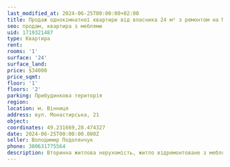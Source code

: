 ```yaml
---
last_modified_at: 2024-06-25T00:00:00+02:00
title: Продаж однокімнатної квартири від власника 24 м² з ремонтом на Монастирська
seo: продам, квартира з меблями
uid: 1719321487
type: Квартира
rent:
rooms: '1'
surface: '24'
surface_land:
price: $34000
price_sqmt:
floor: '1'
floors: '2'
parking: Прибудинкова територія
region:
location: м. Вінниця
address: вул. Монастирська, 21
object:
coordinates: 49.231669,28.474327
date: 2024-06-25T00:00:00.000Z
seller: Володимир Подолянчук
phone: 380631775564
description: Вторинна житлова нерухомість, житло відремонтоване з меблями, придатне для проживання
---
```

